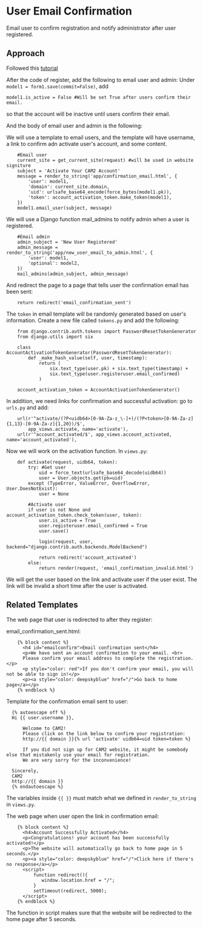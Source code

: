 # User Email Confirmation

Email user to confirm registration and notify administrator after user registered.

## Approach

Followed this [tutorial](https://simpleisbetterthancomplex.com/tutorial/2017/02/18/how-to-create-user-sign-up-view.html)

After the code of register, add the following to email user and admin:
Under `model1 = form1.save(commit=False)`, add
  
    model1.is_active = False #Will be set True after users confirm their email.
      
so that the account will be inactive until users confirm their email.

And the body of email user and admin is the following:
  
We will use a template to email users, and the template will have username, a link to confirm adn activate user's account, and some content.

```
    #Email user
    current_site = get_current_site(request) #will be used in website signiture
    subject = 'Activate Your CAM2 Account'
    message = render_to_string('app/confirmation_email.html', {
        'user': model1,
        'domain': current_site.domain,
        'uid': urlsafe_base64_encode(force_bytes(model1.pk)),
        'token': account_activation_token.make_token(model1),
    })
    model1.email_user(subject, message)
```

We will use a Django function mail_admins to notify admin when a user is registered.

```
    #Email admin
    admin_subject = 'New User Registered'
    admin_message = render_to_string('app/new_user_email_to_admin.html', {
        'user': model1,
        'optional': model2,
    })
    mail_admins(admin_subject, admin_message)
```

And redirect the page to a page that tells user the confirmation email has been sent:

```
    return redirect('email_confirmation_sent')
``` 
    
The `token` in email template will be randomly generated based on user's information.
Create a new file called `tokens.py` and add the following:

```
    from django.contrib.auth.tokens import PasswordResetTokenGenerator
    from django.utils import six

    class AccountActivationTokenGenerator(PasswordResetTokenGenerator):
        def _make_hash_value(self, user, timestamp):
            return (
                six.text_type(user.pk) + six.text_type(timestamp) +
                six.text_type(user.registeruser.email_confirmed)
            )

    account_activation_token = AccountActivationTokenGenerator()
```
    
In addition, we need links for confirmation and successful activation:
go to `urls.py` and add:

```
    url(r'^activate/(?P<uidb64>[0-9A-Za-z_\-]+)/(?P<token>[0-9A-Za-z]{1,13}-[0-9A-Za-z]{1,20})/$',
        app_views.activate, name='activate'),
    url(r'^account_activated/$', app_views.account_activated, name='account_activated'),
```

Now we will work on the activation function. In `views.py`:

```
    def activate(request, uidb64, token):
        try: #Get user
            uid = force_text(urlsafe_base64_decode(uidb64))
            user = User.objects.get(pk=uid)
        except (TypeError, ValueError, OverflowError, User.DoesNotExist):
            user = None
            
        #Activate user
        if user is not None and account_activation_token.check_token(user, token):
            user.is_active = True
            user.registeruser.email_confirmed = True
            user.save()

            login(request, user, backend="django.contrib.auth.backends.ModelBackend")

            return redirect('account_activated')
        else:
            return render(request, 'email_confirmation_invalid.html')
```
            
We will get the user based on the link and activate user if the user exist. The link will be invalid a short time after the user is activated.
  
## Related Templates

The web page that user is redirected to after they register:

email_confirmation_sent.html:
```
    {% block content %}
      <h4 id="emailconfirm">Email confirmation sent</h4>
      <p>We have sent an account confirmation to your email. <br>
      Please confirm your email address to complete the registration. </p>
      <p style="color: red">If you don't confirm your email, you will not be able to sign in!</p>
      <p><a style="color: deepskyblue" href="/">Go back to home page</a></p>
    {% endblock %}
```
    
Template for the confirmation email sent to user:

```
  {% autoescape off %}
  Hi {{ user.username }},

      Welcome to CAM2!
      Please click on the link below to confirm your registration:
      http://{{ domain }}{% url 'activate' uidb64=uid token=token %}

      If you did not sign up for CAM2 website, it might be somebody else that mistakenly use your email for registration.
      We are very sorry for the inconvenience!

  Sincerely,
  CAM2
  http://{{ domain }}
  {% endautoescape %}
```
The variables inside `{{ }}` must match what we defined in `render_to_string` in `views.py`.

The web page when user open the link in confirmation email:
```
    {% block content %}
      <h4>Account Successfully Activated</h4>
      <p>Congratulations! your account has been successfully activated!</p>
      <p>The website will automatically go back to home page in 5 seconds.</p>
      <p><a style="color: deepskyblue" href="/">Click here if there's no response</a></p>
      <script>
          function redirect(){
             window.location.href = "/";
          }
          setTimeout(redirect, 5000);
      </script>
    {% endblock %}
```
    
The function in script makes sure that the website will be redirected to the home page after 5 seconds.

